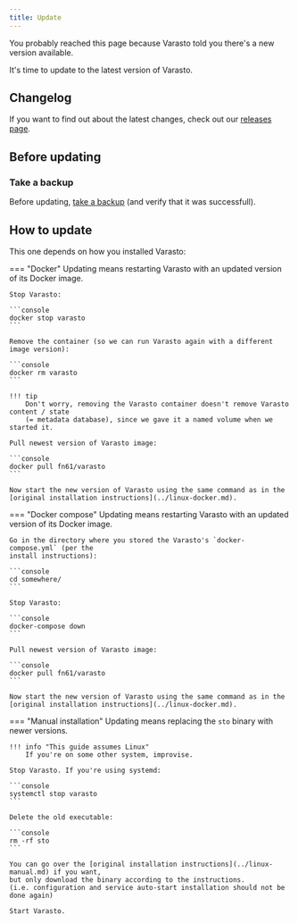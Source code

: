 ```yaml
---
title: Update
---
```


You probably reached this page because Varasto told you there's a new version available.

It's time to update to the latest version of Varasto.


Changelog
---------

If you want to find out about the latest changes, check out our
[releases page](https://github.com/function61/varasto/releases).


Before updating
---------------

### Take a backup

Before updating, [take a backup](../../using/metadata-backup/index.md#taking-a-backup-manually)
(and verify that it was successfull).


How to update
-------------

This one depends on how you installed Varasto:

=== "Docker"
	Updating means restarting Varasto with an updated version of its Docker image.

	Stop Varasto:

	```console
	docker stop varasto
	```

	Remove the container (so we can run Varasto again with a different image version):

	```console
	docker rm varasto
	```

	!!! tip
		Don't worry, removing the Varasto container doesn't remove Varasto content / state
		(= metadata database), since we gave it a named volume when we started it.

	Pull newest version of Varasto image:

	```console
	docker pull fn61/varasto
	```

	Now start the new version of Varasto using the same command as in the
	[original installation instructions](../linux-docker.md).

=== "Docker compose"
	Updating means restarting Varasto with an updated version of its Docker image.

	Go in the directory where you stored the Varasto's `docker-compose.yml` (per the
	install instructions):

	```console
	cd somewhere/
	```

	Stop Varasto:

	```console
	docker-compose down
	```

	Pull newest version of Varasto image:

	```console
	docker pull fn61/varasto
	```

	Now start the new version of Varasto using the same command as in the
	[original installation instructions](../linux-docker.md).

=== "Manual installation"
	Updating means replacing the `sto` binary with newer versions.

	!!! info "This guide assumes Linux"
		If you're on some other system, improvise.

	Stop Varasto. If you're using systemd:

	```console
	systemctl stop varasto
	```

	Delete the old executable:

	```console
	rm -rf sto
	```

	You can go over the [original installation instructions](../linux-manual.md) if you want,
	but only download the binary according to the instructions.
	(i.e. configuration and service auto-start installation should not be done again)

	Start Varasto.
